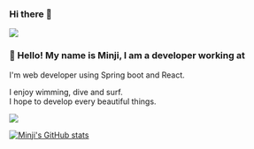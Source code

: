 <!--
**minji428/minji428** is a ✨ _special_ ✨ repository because its `README.md` (this file) appears on your GitHub profile.

Here are some ideas to get you started:

- 🔭 I’m currently working on ...
- 🌱 I’m currently learning ...
- 👯 I’m looking to collaborate on ...
- 🤔 I’m looking for help with ...
- 💬 Ask me about ...
- 📫 How to reach me: ...
- 😄 Pronouns: ...
- ⚡ Fun fact: ...
-->

### Hi there 👋

<a href="https://sulfuric-tin-0be.notion.site/283fe820d65e417693805e57f34bc4f9" target="_blank"><img src="https://img.shields.io/badge/Notion-000000?style=뱃지모양&logo=로고&logoColor=로고색상"/></a>


### 👋 Hello! My name is Minji, I am a developer working at <br/>

I'm web developer using Spring boot and React.

I enjoy wimming, dive and surf. <br/>
I hope to develop every beautiful things.


<img src="https://img.shields.io/badge/html5-E34F26?style=for-the-badge&logo=html5&logoColor=white">



<!-- GitHub 상태 -->
[![Minji's GitHub stats](https://github-readme-stats.vercel.app/api?username=minji428)](https://github.com/minji428/github-readme-stats)
